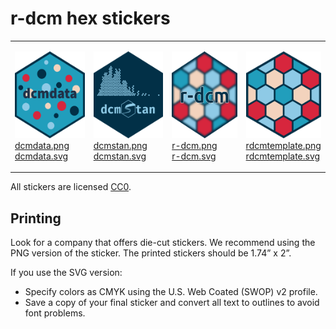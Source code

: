 
# r-dcm hex stickers

<table>

<tr>

<td>

<img alt="Logo for dcmdata" src="thumbs/dcmdata.png" width="120" height="139"><br /><a href="png-hires/dcmdata.png">dcmdata.png</a><br /><a href="svg/dcmdata.svg">dcmdata.svg</a>
</td>

<td>

<img alt="Logo for dcmstan" src="thumbs/dcmstan.png" width="120" height="139"><br /><a href="png-hires/dcmstan.png">dcmstan.png</a><br /><a href="svg/dcmstan.svg">dcmstan.svg</a>
</td>

<td>

<img alt="Logo for r-dcm" src="thumbs/r-dcm.png" width="120" height="139"><br /><a href="png-hires/r-dcm.png">r-dcm.png</a><br /><a href="svg/r-dcm.svg">r-dcm.svg</a>
</td>

<td>

<img alt="Logo for rdcmtemplate" src="thumbs/rdcmtemplate.png" width="120" height="139"><br /><a href="png-hires/rdcmtemplate.png">rdcmtemplate.png</a><br /><a href="svg/rdcmtemplate.svg">rdcmtemplate.svg</a>
</td>

</tr>

</table>

All stickers are licensed [CC0](LICENSE.md).

## Printing

Look for a company that offers die-cut stickers. We recommend using the
PNG version of the sticker. The printed stickers should be 1.74” x 2”.

If you use the SVG version:

- Specify colors as CMYK using the U.S. Web Coated (SWOP) v2 profile.
- Save a copy of your final sticker and convert all text to outlines to
  avoid font problems.
